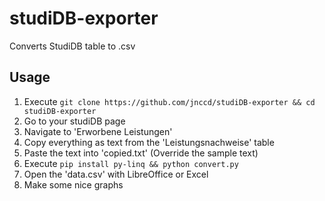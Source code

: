 # studiDB-exporter
Converts StudiDB table to .csv

## Usage
1. Execute `git clone https://github.com/jnccd/studiDB-exporter && cd studiDB-exporter`
2. Go to your studiDB page
3. Navigate to 'Erworbene Leistungen'
4. Copy everything as text from the 'Leistungsnachweise' table
5. Paste the text into 'copied.txt' (Override the sample text)
6. Execute `pip install py-linq && python convert.py`
7. Open the 'data.csv' with LibreOffice or Excel
8. Make some nice graphs
